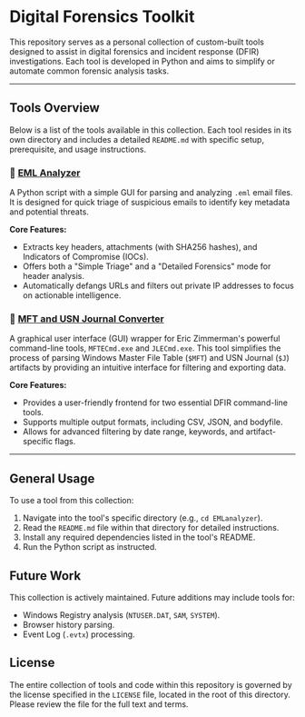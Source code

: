 # Digital Forensics Toolkit

This repository serves as a personal collection of custom-built tools designed to assist in digital forensics and incident response (DFIR) investigations. Each tool is developed in Python and aims to simplify or automate common forensic analysis tasks.

---

## Tools Overview

Below is a list of the tools available in this collection. Each tool resides in its own directory and includes a detailed `README.md` with specific setup, prerequisite, and usage instructions.

### 📁 [EML Analyzer](./EMLanalyzer/)

A Python script with a simple GUI for parsing and analyzing `.eml` email files. It is designed for quick triage of suspicious emails to identify key metadata and potential threats.

**Core Features:**
* Extracts key headers, attachments (with SHA256 hashes), and Indicators of Compromise (IOCs).
* Offers both a "Simple Triage" and a "Detailed Forensics" mode for header analysis.
* Automatically defangs URLs and filters out private IP addresses to focus on actionable intelligence.

### 📁 [MFT and USN Journal Converter](./MFT_and_USNJournal_Converter/)

A graphical user interface (GUI) wrapper for Eric Zimmerman's powerful command-line tools, `MFTECmd.exe` and `JLECmd.exe`. This tool simplifies the process of parsing Windows Master File Table (`$MFT`) and USN Journal (`$J`) artifacts by providing an intuitive interface for filtering and exporting data.

**Core Features:**
* Provides a user-friendly frontend for two essential DFIR command-line tools.
* Supports multiple output formats, including CSV, JSON, and bodyfile.
* Allows for advanced filtering by date range, keywords, and artifact-specific flags.

---

## General Usage

To use a tool from this collection:
1.  Navigate into the tool's specific directory (e.g., `cd EMLanalyzer`).
2.  Read the `README.md` file within that directory for detailed instructions.
3.  Install any required dependencies listed in the tool's README.
4.  Run the Python script as instructed.

## Future Work

This collection is actively maintained. Future additions may include tools for:
* Windows Registry analysis (`NTUSER.DAT`, `SAM`, `SYSTEM`).
* Browser history parsing.
* Event Log (`.evtx`) processing.

## License

The entire collection of tools and code within this repository is governed by the license specified in the `LICENSE` file, located in the root of this directory. Please review the file for the full text and terms.
